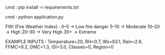 cmd : pip install -r requirements.txt

cmd : python application.py


FWI (Fire Weather Index) :
0–5 → Low fire danger
5–10 → Moderate
10–20 → High
20–30 → Very High
30+ → Extreme

EXAMPLE INPUTS : 
Temperature=20,
RH=0.7,
Ws=63.1,
Rain=2.6,
FFMC=9.2,
DMC=1.3,
ISI=3.0,
Classes=0,
Region=0
